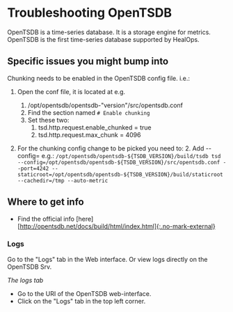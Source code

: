 # Troubleshooting OpenTSDB

OpenTSDB is a time-series database. It is a storage engine for metrics. OpenTSDB is the first time-series database supported by HealOps.

## Specific issues you might bump into

Chunking needs to be enabled in the OpenTSDB config file. i.e.:

1. Open the conf file, it is located at e.g.
    1. /opt/opentsdb/opentsdb-"version"/src/opentsdb.conf
    2. Find the section named `# Enable chunking`
    3. Set these two:
        1. tsd.http.request.enable_chunked = true
        2. tsd.http.request.max_chunk = 4096

2. For the chunking config change to be picked you need to:
    2. Add --config= e.g.:
        ```
        /opt/opentsdb/opentsdb-${TSDB_VERSION}/build/tsdb tsd --config=/opt/opentsdb/opentsdb-${TSDB_VERSION}/src/opentsdb.conf --port=4242 --staticroot=/opt/opentsdb/opentsdb-${TSDB_VERSION}/build/staticroot --cachedir=/tmp --auto-metric
        ```

## Where to get info

* Find the official info [here][http://opentsdb.net/docs/build/html/index.html]{:.no-mark-external}

### Logs

Go to the "Logs" tab in the Web interface. Or view logs directly on the OpenTSDB Srv.

_The logs tab_

* Go to the URI of the OpenTSDB web-interface.
* Click on the "Logs" tab in the top left corner.